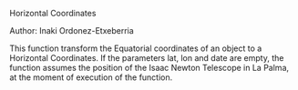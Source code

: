 Horizontal Coordinates

Author: Inaki Ordonez-Etxeberria

This function transform the Equatorial coordinates of an object to a Horizontal Coordinates. If the parameters lat, lon and date are empty, the function assumes the position of the Isaac Newton Telescope in La Palma, at the moment of execution of the function. 
